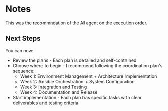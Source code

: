 # Notes

This was the recommndation of the AI agent on the execution order.

## Next Steps

You can now:

- Review the plans - Each plan is detailed and self-contained
- Choose where to begin - I recommend following the coordination plan's sequence:
  - Week 1: Environment Management + Architecture Implementation
  - Week 2: Ansible Orchestration + System Configuration
  - Week 3: Integration and Testing
  - Week 4: Documentation and Release
- Start implementation - Each plan has specific tasks with clear deliverables and testing criteria